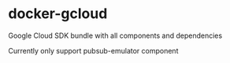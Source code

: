 # docker-gcloud
Google Cloud SDK bundle with all components and dependencies

Currently only support pubsub-emulator component
